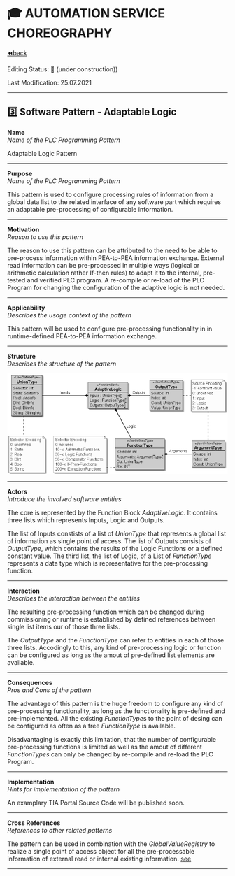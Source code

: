# :mortar_board: AUTOMATION SERVICE CHOREOGRAPHY

[:rewind:back](../README.md)

Editing Status: :construction: (under construction))

Last Modification: 25.07.2021

---

## :three: Software Pattern - Adaptable Logic

**Name**  
*Name of the PLC Programming Pattern*

Adaptable Logic Pattern

---

**Purpose**  
*Name of the PLC Programming Pattern*

This pattern is used to configure processing rules of information from a global data list to the related interface of any software part which requires an adaptable pre-processing of configurable information.

---

**Motivation**  
*Reason to use this pattern*

The reason to use this pattern can be attributed to the need to be able to pre-process information within PEA-to-PEA information exchange.
External read information can be pre-processed in multiple ways (logical or arithmetic calculation rather If-then rules) to adapt it to the internal, pre-tested and verified PLC program. A re-compile or re-load of the PLC Program for changing the configuration of the adaptive logic is not needed.

---

**Applicability**  
*Describes the usage context of the pattern*

This pattern will be used to configure pre-processing functionality in in runtime-defined PEA-to-PEA information exchange.

---

**Structure**  
*Describes the structure of the pattern*

![Software Pattern - Adaptable Logic](pattern_adaptive_logic.png)

---

**Actors**  
*Introduce the involved software entities*

The core is represented by the Function Block *AdaptiveLogic*. It contains three lists which represents Inputs, Logic and Outputs.

The list of Inputs constists of a list of *UnionType* that represents a global list of information as single point of access. The list of Outputs consists of *OutputType*, which contains the results of the Logic Functions or a defined constant value. The third list, the list of Logic, of a List of *FunctionType* represents a data type which is representative for the pre-processing function. 

---

**Interaction**  
*Describes the interaction between the entities*

The resulting pre-processing function which can be changed during commissioning or runtime is established by defined references between single list items our of those three lists.

The *OutputType* and the *FunctionType* can refer to entities in each of those three lists. Accodingly to this, any kind of pre-processing logic or function can be configured as long as the amout of pre-defined list elements are available.

---

**Consequences**  
*Pros and Cons of the pattern*

The advantage of this pattern is the huge freedom to configure any kind of pre-processing functionality, as long as the functionality is pre-defined and pre-implemented. All the existing *FunctionType*s to the point of desing can be configured as often as a free *FunctionType* is available. 

Disadvantaging is exactly this limitation, that the number of configurable pre-processing functions is limited as well as the amout of different *FunctionTypes* can only be changed by re-compile and re-load the PLC Program.

---

**Implementation**  
*Hints for implementation of the pattern*

An examplary TIA Portal Source Code will be published soon.

---

**Cross References**  
*References to other related patterns*

The pattern can be used in combination with the *GlobalValueRegistry* to realize a single point of access object for all the pre-processable information of external read or internal existing information. [see](../Part_3_2_ValueRegistry/README.md)

---

